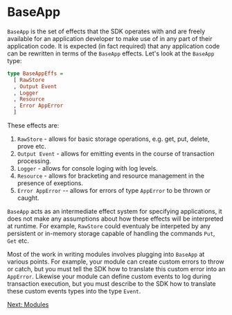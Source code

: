# BaseApp

`BaseApp` is the set of effects that the SDK operates with and are freely available
for an application developer to make use of in any part of their application code. It is expected
(in fact required) that any application code can be rewritten in terms of the `BaseApp`
effects. Let's look at the `BaseApp` type:

```haskell
type BaseAppEffs =
  [ RawStore
  , Output Event
  , Logger
  , Resource
  , Error AppError
  ]
```

These effects are:

1. `RawStore` - allows for basic storage operations, e.g. get, put, delete, prove etc.
2. `Output Event` - allows for emitting events in the course of transaction processing.
3. `Logger` - allows for console loging with log levels.
4. `Resource` - allows for bracketing and resource management in the presence of exeptions.
5. `Error AppError` -- allows for errors of type `AppError` to be thrown or caught.

`BaseApp` acts as an intermediate effect system for specifying applications, it does not make any assumptions about how these effects will be interpreted at runtime. For example, `RawStore` could eventualy be interpeted by any persistent or in-memory storage capable of handling the commands `Put`, `Get` etc.

Most of the work in writing modules involves plugging into `BaseApp` at various points. For example, your module can create custom errors to throw or catch, but you must tell the SDK how to translate this custom error into an `AppError`. Likewise your module can define custom events to log during transaction execution, but you must describe to the SDK how to translate these custom events types into the type `Event`.

[Next: Modules](Modules.md)
